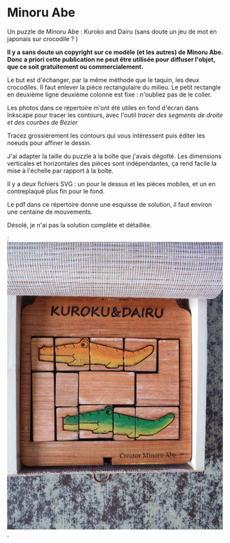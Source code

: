 # Minoru Abe
 Un puzzle de Minoru Abe : Kuroko and Dairu (sans doute un jeu de mot en japonais sur crocodile ? )


**Il y a sans doute un copyright sur ce modèle (et les autres) de Minoru Abe. Donc a priori cette
publication ne peut être utilisée pour diffuser l'objet, que ce soit gratuitement ou commercialement.** 

Le but est d'échanger, par la même méthode que le taquin, les deux crocodiles. Il faut enlever 
la pièce rectangulaire du milieu. 
Le petit rectangle en deuxième ligne deuxième colonne est fixe : n'oubliez pas de le coller. 

Les photos dans ce répertoire m'ont été utiles en fond d'écran dans Inkscape pour tracer les contours, 
avec l'outil *tracer des segments de droite et des courbes de Bezier*

Tracez grossièrement les contours qui vous intéressent puis éditer les noeuds pour affiner le dessin. 

J'ai adapter la taille du puzzle à la boîte que j'avais dégotté. Les dimensions verticales et horizontales des pièces sont
indépendantes, ça rend facile la mise à l'échelle par rapport à la boîte. 

Il y a deux fichiers SVG : un pour le dessus et les pièces mobiles, et un en contreplaqué plus fin pour le fond. 

Le pdf dans ce répertoire donne une esquisse de solution, il faut environ une centaine de mouvements. 

Désolé, je n'ai pas la solution complète et détaillée. 


: ![Deux crocodiles à échanger](./photo.JPG "Le puzzle terminé") .
